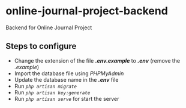 # online-journal-project-backend
 Backend for Online Journal Project

## Steps to configure

- Change the extension of the file _**.env.example**_ to _**.env**_ (remove the _.example_)
- Import the database file using _PHPMyAdmin_
- Update the database name in the _**.env**_ file
- Run _```php artisan migrate```_
- Run _```php artisan key:generate```_
- Run _```php artisan serve```_ for start the server
